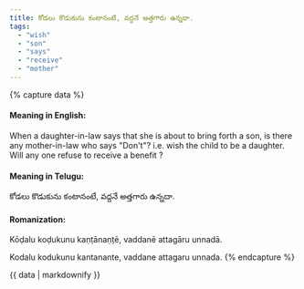 ```yaml
---
title: కోడలు కొడుకును కంటానంటే, వద్దనే అత్తగారు ఉన్నదా.
tags:
  - "wish"
  - "son"
  - "says"
  - "receive"
  - "mother"
---
```


{% capture data %}
#### Meaning in English:
When a daughter-in-law says that she is about to bring forth a son, is there any mother-in-law who says "Don't"? i.e. wish the child to be a daughter.
Will any one refuse to receive a benefit ?

#### Meaning in Telugu:
కోడలు కొడుకును కంటానంటే, వద్దనే అత్తగారు ఉన్నదా.

#### Romanization:
Kōḍalu koḍukunu kaṇṭānaṇṭē, vaddanē attagāru unnadā.

Kodalu kodukunu kantanante, vaddane attagaru unnada.
{% endcapture %}

{{ data | markdownify }}

